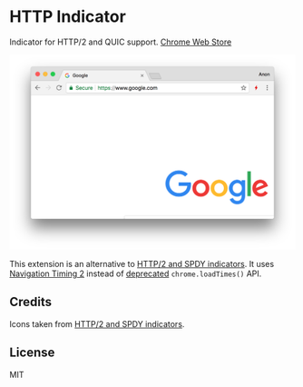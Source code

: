 # HTTP Indicator

Indicator for HTTP/2 and QUIC support. [Chrome Web Store](https://chrome.google.com/webstore/detail/http-indicator/hgcomhbcacfkpffiphlmnlhpppcjgmbl)

<img width="752" src="assets/screenshot-1.png" alt="screenshot" />

This extension is an alternative to [HTTP/2 and SPDY indicators](https://chrome.google.com/webstore/detail/http2-and-spdy-indicator/mpbpobfflnpcgagjijhmgnchggcjblin). It uses [Navigation Timing 2](https://www.w3.org/TR/navigation-timing-2/) instead of [deprecated](https://developers.google.com/web/updates/2017/12/chrome-loadtimes-deprecated) `chrome.loadTimes()` API.

## Credits

Icons taken from [HTTP/2 and SPDY indicators](https://chrome.google.com/webstore/detail/http2-and-spdy-indicator/mpbpobfflnpcgagjijhmgnchggcjblin).

## License

MIT
